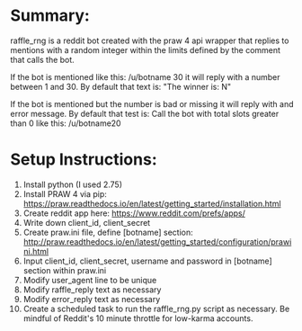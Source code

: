 Summary:
========
raffle_rng is a reddit bot created with the praw 4 api wrapper that replies to mentions with a random integer within the limits defined by the comment that calls the bot. 

If the bot is mentioned like this: /u/botname 30 it will reply with a number between 1 and 30.
By default that text is: "The winner is: N"

If the bot is mentioned but the number is bad or missing it will reply with and error message. 
By default that test is: Call the bot with total slots greater than 0 like this: /u/botname20 
 
  
Setup Instructions:
========

1. Install python (I used 2.75)
1. Install PRAW 4 via pip: https://praw.readthedocs.io/en/latest/getting_started/installation.html
1. Create reddit app here: https://www.reddit.com/prefs/apps/
1. Write down client_id, client_secret
1. Create praw.ini file, define [botname] section: http://praw.readthedocs.io/en/latest/getting_started/configuration/prawini.html
1. Input client_id, client_secret, username and password in [botname] section within praw.ini
1. Modify user_agent line to be unique
1. Modify raffle_reply text as necessary
1. Modify error_reply text as necessary
1. Create a scheduled task to run the raffle_rng.py script as necessary. Be mindful of Reddit's 10 minute throttle for low-karma accounts.
